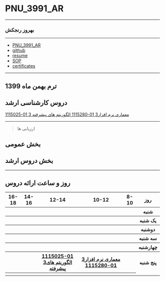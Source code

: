 # PNU_3991_AR
----------
### بهروز رنجکش 

---
+ [PNU_3991_AR](https://github.com/behrouzazin/PNU_3991_AR)
+ [github](https://github.com/behrouzazin)
+ [resume](https://behrouzazin.github.io)
+ [SOP](https://behrouzazin.github.io/SOP/)
+ [certificates](https://github.com/behrouzazin/CERTIFICATES/blob/main/certificates/cert.png)


-------------------
## ترم بهمن ماه 1399

## دروس کارشناسی ارشد

[ معماری نرم افزار3 01-1115280 ](https://github.com/AliRazavi-edu/PNU_3991/tree/master/_MSc/SoftwareArchitecture)
[ الگوریتم های پیشرفته 3 01-1115025 ](https://github.com/AliRazavi-edu/PNU_3991/tree/master/_MSc/SoftwareArchitecture)

------------------
> ارزیابی ها

##  بخش عمومی


##  بخش دروس ارشد


-----------------


## روز و ساعت ارائه دروس

<table style="width:100%">
  <tr>
    <th >16-18</th>
    <th >14-16</th>
    <th >12-14</th>
    <th>10-12</th>
    <th>8-10</th>
    <th>روز</th>
  </tr>
  <tr>
    <th ></th>
    <th ></th>
    <th ></th>
    <th></th>
    <th></th>
    <th>شنبه</th>
  </tr>
   <tr>
    <th ></th>
    <th ></th>
    <th></th>
    <th></th>
    <th ></th>
    <th>یک شنبه</th>
  </tr>
   <tr>
     <th></th>
     <th ></th>
     <th></th>
     <th></th>
    <th ></th>   
    <th>دوشنبه</th>
  </tr>
   <tr>
    <th ></th>
    <th ></th>
    <th></th>
    <th></th>
    <th></th>
    <th>سه شنبه</th>
  </tr>
   <tr>
    <th ></th>
    <th ></th>
    <th></th>
    <th></th>
     <th></th>
    <th>چهارشنبه</th>
  </tr>
   <tr>
    <th ></th>
     <th ></th>
     <th ><a  href="https://github.com/AliRazavi-edu/PNU_3991/tree/master/_MSc/SoftwareDevelopmentMethodologies">1115025-01 3الگوریتم های پیشرفته</a></th>
     <th><a  href="https://github.com/AliRazavi-edu/PNU_3991/tree/master/_MSc/SoftwareArchitecture">معماری نرم افزار3 01-1115280</a></th>
    <th></th>
    <th> پنج شنبه</th>
     </tr>
   <tr>
    <th ></th>
     <th ></th>
     <th ></th>
     <th></th>
    <th></th>
  </tr>
</table>
